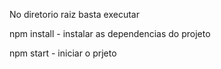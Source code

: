 No diretorio raiz basta executar 

npm install - instalar as dependencias do projeto

npm start - iniciar o prjeto 
